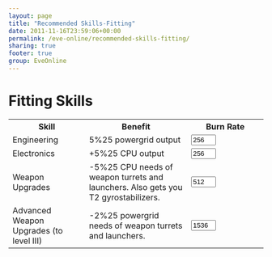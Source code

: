 ```yaml
---
layout: page
title: "Recommended Skills-Fitting"
date: 2011-11-16T23:59:06+00:00
permalink: /eve-online/recommended-skills-fitting/
sharing: true
footer: true
group: EveOnline
---
```


Fitting Skills
==============

<a name='fit'></a>
<table class='table'><tr>
<th width=30%>Skill</th>
<th width=40%>Benefit</th>
<th colspan=2>Burn Rate</th></tr>
<tr>
<td>Engineering</td>
<td>5%25 powergrid output</td>
<td><input type='text' name='IM' value='256' id='IM' class='col-md-2' size='3' /></td></tr>
<tr>
<td>Electronics</td>
<td>+5%25 CPU output</td>
<td><input type='text' name='IM' value='256' id='IM' class='col-md-2' size='3' /></td></tr>
<tr>
<td>Weapon Upgrades</td>
<td> -5%25 CPU needs of weapon turrets and launchers. Also gets you T2 gyrostabilizers.</td>
<td><input type='text' name='IM' value='512' id='IM' class='col-md-2' size='3' /></td></tr>
<tr>
<td>Advanced Weapon Upgrades (to level III)</td>
<td> -2%25 powergrid needs of weapon turrets and launchers.</td>
<td><input type='text' name='IM' value='1536' id='IM' class='col-md-2' size='3' /></td></tr></table>
